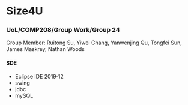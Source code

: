 # Size4U
### UoL/COMP208/Group Work/Group 24
Group Member: Ruitong Su, Yiwei Chang, Yanwenjing Qu, Tongfei Sun,  James Maskrey, Nathan Woods

#### SDE
- Eclipse IDE 2019‑12
- swing
- jdbc
- mySQL
